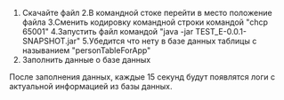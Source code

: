 1. Скачайте файл
2.В командной стоке перейти в место положение файла
3.Сменить кодировку командной строки командой "chcp 65001"
4.Запустить файл командой  "java -jar TEST_E-0.0.1-SNAPSHOT.jar"
5.Убедится что нету в базе данных таблицы с называнием "personTableForApp"
6. Заполнить данные о базе данных

После заполнения данных, каждые 15 секунд будут появлятся логи с актуальной информацией из базы данных.
